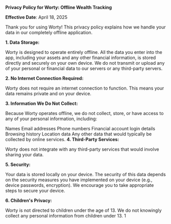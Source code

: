 **Privacy Policy for Worty: Offline Wealth Tracking**

**Effective Date**: April 18, 2025

Thank you for using Worty! This privacy policy explains how we handle your data in our completely offline application.

**1. Data Storage:**

Worty is designed to operate entirely offline. All the data you enter into the app, including your assets and any other financial information, is stored directly and securely on your own device. We do not transmit or upload any of your personal or financial data to our servers or any third-party servers.

**2. No Internet Connection Required:**

Worty does not require an internet connection to function. This means your data remains private and on your device.

**3. Information We Do Not Collect:**

Because Worty operates offline, we do not collect, store, or have access to any of your personal information, including:

Names
Email addresses
Phone numbers
Financial account login details
Browsing history
Location data
Any other data that would typically be collected by online services.
**4. Third-Party Services:**

Worty does not integrate with any third-party services that would involve sharing your data.

**5. Security:**

Your data is stored locally on your device. The security of this data depends on the security measures you have implemented on your device (e.g., device passwords, encryption). We encourage you to take appropriate steps to secure your device.

**6. Children's Privacy:**

Worty is not directed to children under the age of 13. We do not knowingly collect any personal information from children under 13. 1 

